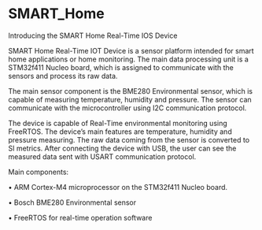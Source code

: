 # SMART_Home

Introducing the SMART Home Real-Time IOS Device


SMART Home Real-Time IOT Device is a sensor platform intended for smart home applications or home 
monitoring. The main data processing unit is a STM32f411 Nucleo board, which is assigned to communicate 
with the sensors and process its raw data.

The main sensor component is the BME280 Environmental sensor, which is capable of measuring temperature, 
humidity and pressure. The sensor can communicate with the microcontroller using I2C communication 
protocol.

The device is capable of Real-Time environmental monitoring using FreeRTOS. The device’s main features are 
temperature, humidity and pressure measuring. The raw data coming from the sensor is converted to SI metrics.
After connecting the device with USB, the user can see the measured data sent with USART communication 
protocol.

Main components:

• ARM Cortex-M4 microprocessor on the STM32f411 Nucleo board.

• Bosch BME280 Environmental sensor

• FreeRTOS for real-time operation software

